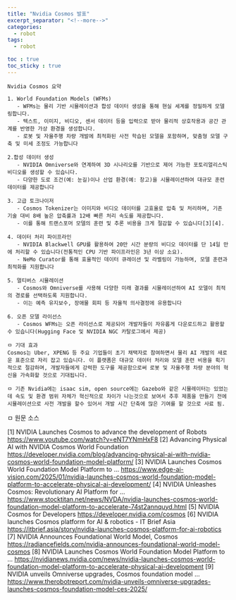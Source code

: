 ```yaml
---
title: "Nvidia Cosmos 발표"
excerpt_separator: "<!--more-->"
categories:
  - robot
tags:
  - robot

toc : true
toc_sticky : true
---
```


```
Nvidia Cosmos 요약

1. World Foundation Models (WFMs)
   - WFMs는 물리 기반 시뮬레이션과 합성 데이터 생성을 통해 현실 세계를 정밀하게 모델링합니다.
   - 텍스트, 이미지, 비디오, 센서 데이터 등을 입력으로 받아 물리적 상호작용과 공간 관계를 반영한 가상 환경을 생성합니다.
   - 로봇 및 자율주행 차량 개발에 최적화된 사전 학습된 모델을 포함하며, 맞춤형 모델 구축 및 미세 조정도 가능합니다

2.합성 데이터 생성
   - NVIDIA Omniverse와 연계하여 3D 시나리오를 기반으로 제어 가능한 포토리얼리스틱 비디오를 생성할 수 있습니다.
   - 다양한 도로 조건(예: 눈길)이나 산업 환경(예: 창고)을 시뮬레이션하여 대규모 훈련 데이터를 제공합니다

3. 고급 토크나이저
   - Cosmos Tokenizer는 이미지와 비디오 데이터를 고효율로 압축 및 처리하며, 기존 기술 대비 8배 높은 압축률과 12배 빠른 처리 속도를 제공합니다.
   - 이를 통해 트랜스포머 모델의 훈련 및 추론 비용을 크게 절감할 수 있습니다[3][4].

4. 데이터 처리 파이프라인
   - NVIDIA Blackwell GPU를 활용하여 20만 시간 분량의 비디오 데이터를 단 14일 만에 처리할 수 있습니다(전통적인 CPU 기반 파이프라인은 3년 이상 소요).
   - NeMo Curator를 통해 효율적인 데이터 큐레이션 및 라벨링이 가능하며, 모델 훈련과 최적화를 지원합니다

5. 멀티버스 시뮬레이션
   - Cosmos와 Omniverse를 사용해 다양한 미래 결과를 시뮬레이션하여 AI 모델이 최적의 경로를 선택하도록 지원합니다.
   - 이는 예측 유지보수, 장애물 회피 등 자율적 의사결정에 유용합니다

6. 오픈 모델 라이선스
   - Cosmos WFMs는 오픈 라이선스로 제공되어 개발자들이 자유롭게 다운로드하고 활용할 수 있습니다(Hugging Face 및 NVIDIA NGC 카탈로그에서 제공)

ㅁ 기대 효과
Cosmos는 Uber, XPENG 등 주요 기업들이 초기 채택자로 참여하면서 물리 AI 개발의 새로운 표준으로 자리 잡고 있습니다. 이 플랫폼은 대규모 데이터 처리와 모델 훈련 비용을 획기적으로 절감하며, 개발자들에게 강력한 도구를 제공함으로써 로봇 및 자율주행 차량 분야의 혁신을 가속화할 것으로 기대됩니다.

ㅁ 기존 Nvidia에는 isaac sim, open source에는 Gazebo와 같은 시뮬레이터는 있었는데 속도 및 환경 범위 자체가 혁신적으로 차이가 나는것으로 보여서 추후 제품을 만들기 전에 시뮬레이션으로 사전 개발을 할수 있어서 개발 시간 단축에 많은 기여를 할 것으로 사료 됨. 
```

ㅁ 원문 소스

[1] NVIDIA Launches Cosmos to advance the development of Robots 
https://www.youtube.com/watch?v=eNT7YNmHxF8
[2] Advancing Physical AI with NVIDIA Cosmos World Foundation
  https://developer.nvidia.com/blog/advancing-physical-ai-with-nvidia-cosmos-world-foundation-model-platform/
[3] NVIDIA Launches Cosmos World Foundation Model Platform to ... 
https://www.edge-ai-vision.com/2025/01/nvidia-launches-cosmos-world-foundation-model-platform-to-accelerate-physical-ai-development/
[4] NVIDIA Unleashes Cosmos: Revolutionary AI Platform for ... 
https://www.stocktitan.net/news/NVDA/nvidia-launches-cosmos-world-foundation-model-platform-to-accelerate-74st2annquyd.html
[5] NVIDIA Cosmos for Developers 
https://developer.nvidia.com/cosmos
[6] NVIDIA launches Cosmos platform for AI & robotics - IT Brief Asia 
https://itbrief.asia/story/nvidia-launches-cosmos-platform-for-ai-robotics
[7] NVIDIA Announces Foundational World Model, Cosmos 
https://radiancefields.com/nvidia-announces-foundational-world-model-cosmos
[8] NVIDIA Launches Cosmos World Foundation Model Platform to ... 
https://nvidianews.nvidia.com/news/nvidia-launches-cosmos-world-foundation-model-platform-to-accelerate-physical-ai-development
[9] NVIDIA unveils Omniverse upgrades, Cosmos foundation model ... 
https://www.therobotreport.com/nvidia-unveils-omniverse-upgrades-launches-cosmos-foundation-model-ces-2025/
